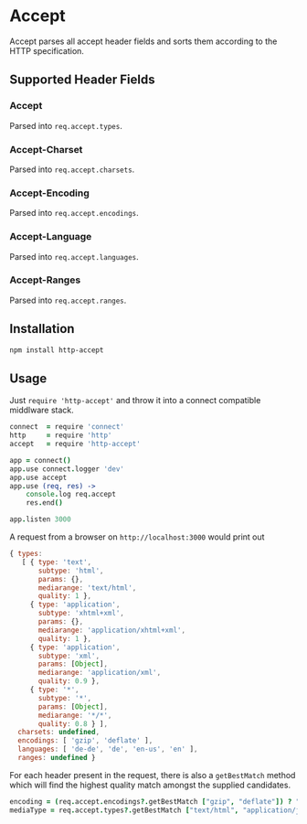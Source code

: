 # Accept

Accept parses all accept header fields and sorts them according to the HTTP
specification.

## Supported Header Fields

### Accept
Parsed into `req.accept.types`.

### Accept-Charset
Parsed into `req.accept.charsets`.

### Accept-Encoding
Parsed into `req.accept.encodings`.

### Accept-Language
Parsed into `req.accept.languages`.

### Accept-Ranges
Parsed into `req.accept.ranges`.

## Installation

```bash
npm install http-accept
```

## Usage

Just `require 'http-accept'` and throw it into a connect compatible middlware
stack.

```coffeescript
connect  = require 'connect'
http     = require 'http'
accept   = require 'http-accept'

app = connect()
app.use connect.logger 'dev'
app.use accept
app.use (req, res) ->
	console.log req.accept
	res.end()

app.listen 3000
```

A request from a browser on `http://localhost:3000` would print out

```javascript
{ types: 
   [ { type: 'text',
       subtype: 'html',
       params: {},
       mediarange: 'text/html',
       quality: 1 },
     { type: 'application',
       subtype: 'xhtml+xml',
       params: {},
       mediarange: 'application/xhtml+xml',
       quality: 1 },
     { type: 'application',
       subtype: 'xml',
       params: [Object],
       mediarange: 'application/xml',
       quality: 0.9 },
     { type: '*',
       subtype: '*',
       params: [Object],
       mediarange: '*/*',
       quality: 0.8 } ],
  charsets: undefined,
  encodings: [ 'gzip', 'deflate' ],
  languages: [ 'de-de', 'de', 'en-us', 'en' ],
  ranges: undefined }
```

For each header present in the request, there is also a `getBestMatch` method which will find the highest quality match amongst the supplied candidates.

```coffeescript
encoding = (req.accept.encodings?.getBestMatch ["gzip", "deflate"]) ? "identity"
mediaType = req.accept.types?.getBestMatch ["text/html", "application/json" ,"application/xml"]
```

